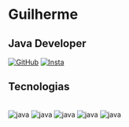# Guilherme 
## Java Developer

[![GitHub](https://img.shields.io/badge/GitHub-100000?style=for-the-badge&logo=github&logoColor=white)](https://github.com/ggmsbsb) 
[![Insta](https://img.shields.io/badge/Instagram-E4405F?style=for-the-badge&logo=instagram&logoColor=white)](https://www.instagram.com/guilhermembsb/)

## Tecnologias

<div style="display: inline_block"><br/>
    <img align="center" alt="java" src="https://img.shields.io/badge/Java-ED8B00?style=for-the-badge&logo=openjdk&logoColor=white"/>
    <img align="center" alt="java" src="https://img.shields.io/badge/Spring-6DB33F?style=for-the-badge&logo=spring&logoColor=white"/>
    <img align="center" alt="java" src="https://img.shields.io/badge/Hibernate-59666C?style=for-the-badge&logo=Hibernate&logoColor=white"/>
    <img align="center" alt="java" src="https://img.shields.io/badge/MongoDB-4EA94B?style=for-the-badge&logo=mongodb&logoColor=white
"/>
    <img align="center" alt="java" src="https://img.shields.io/badge/MySQL-00000F?style=for-the-badge&logo=mysql&logoColor=white
"/>

</div>
